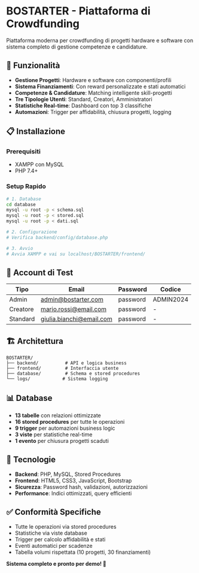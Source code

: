 # BOSTARTER - Piattaforma di Crowdfunding

Piattaforma moderna per crowdfunding di progetti hardware e software con sistema completo di gestione competenze e candidature.

## 🚀 Funzionalità

- **Gestione Progetti**: Hardware e software con componenti/profili
- **Sistema Finanziamenti**: Con reward personalizzate e stati automatici
- **Competenze & Candidature**: Matching intelligente skill-progetti
- **Tre Tipologie Utenti**: Standard, Creatori, Amministratori
- **Statistiche Real-time**: Dashboard con top 3 classifiche
- **Automazioni**: Trigger per affidabilità, chiusura progetti, logging

## 📋 Installazione

### Prerequisiti

- XAMPP con MySQL
- PHP 7.4+

### Setup Rapido

```bash
# 1. Database
cd database
mysql -u root -p < schema.sql
mysql -u root -p < stored.sql
mysql -u root -p < dati.sql

# 2. Configurazione
# Verifica backend/config/database.php

# 3. Avvio
# Avvia XAMPP e vai su localhost/BOSTARTER/frontend/
```

## 👤 Account di Test

| Tipo | Email | Password | Codice |
|------|--------|----------|---------|
| Admin | <admin@bostarter.com> | password | ADMIN2024 |
| Creatore | <mario.rossi@email.com> | password | - |
| Standard | <giulia.bianchi@email.com> | password | - |

## 🏗️ Architettura

```text
BOSTARTER/
├── backend/          # API e logica business
├── frontend/         # Interfaccia utente
├── database/         # Schema e stored procedures
└── logs/            # Sistema logging
```

## 📊 Database

- **13 tabelle** con relazioni ottimizzate
- **16 stored procedures** per tutte le operazioni
- **9 trigger** per automazioni business logic
- **3 viste** per statistiche real-time
- **1 evento** per chiusura progetti scaduti

## 🔧 Tecnologie

- **Backend**: PHP, MySQL, Stored Procedures
- **Frontend**: HTML5, CSS3, JavaScript, Bootstrap
- **Sicurezza**: Password hash, validazioni, autorizzazioni
- **Performance**: Indici ottimizzati, query efficienti

## ✅ Conformità Specifiche

- Tutte le operazioni via stored procedures
- Statistiche via viste database
- Trigger per calcolo affidabilità e stati
- Eventi automatici per scadenze
- Tabella volumi rispettata (10 progetti, 30 finanziamenti)

**Sistema completo e pronto per demo! 🚀**
